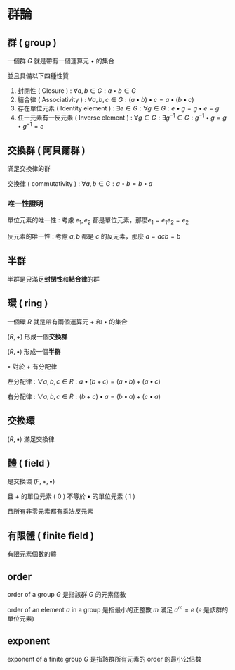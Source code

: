 # 群論

## 群 ( group )

一個群 $G$ 就是帶有一個運算元 $\bullet$ 的集合

並且具備以下四種性質

1. 封閉性 ( Closure ) : $\forall a,b \in G: a \bullet b\in G$
2. 結合律 ( Associativity ) : $\forall a,b,c\in G: (a \bullet b) \bullet c=a \bullet (b \bullet c)$
3. 存在單位元素 ( Identity element ) : $\exists e\in G: \forall g\in G: e \bullet g=g \bullet e=g$
4. 任一元素有一反元素 ( Inverse element ) : $\forall g\in G:\exists g^{-1}\in G:g^{-1} \bullet g = g \bullet g^{-1} = e$

## 交換群 ( 阿貝爾群 )

滿足交換律的群

交換律 ( commutativity ) : $\forall a, b \in G : a \bullet b = b \bullet a$

### 唯一性證明

單位元素的唯一性 : 考慮 $e_1, e_2$ 都是單位元素，那麼$e_1=e_1e_2=e_2$

反元素的唯一性 : 考慮 $a, b$ 都是 $c$ 的反元素，那麼 $a = acb = b$

## 半群

半群是只滿足**封閉性**和**結合律**的群

## 環 ( ring )

一個環 $R$ 就是帶有兩個運算元 $+$ 和 $\bullet$ 的集合

$(R, +)$ 形成一個**交換群**

$(R, \bullet)$ 形成一個**半群**

$\bullet$ 對於 $+$ 有分配律

左分配律 : $\forall a, b, c \in R : a \bullet (b + c) = (a \bullet b) + (a \bullet c)$

右分配律 : $\forall a, b, c \in R : (b + c) \bullet a = (b \bullet a) + (c \bullet a)$

## 交換環

$(R, \bullet)$ 滿足交換律

## 體 ( field )

是交換環 $(F, +, \bullet)$

且 $+$ 的單位元素 ( $0$ ) 不等於 $\bullet$ 的單位元素 ( $1$ )

且所有非零元素都有乘法反元素

## 有限體 ( finite field )

有限元素個數的體

## order

order of a group $G$ 是指該群 $G$ 的元素個數

order of an element $a$ in a group 是指最小的正整數 $m$ 滿足 $a^m = e$ ($e$ 是該群的單位元素)

## exponent

exponent of a finite group $G$ 是指該群所有元素的 order 的最小公倍數
